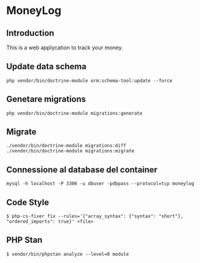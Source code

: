 # MoneyLog

## Introduction

This is a web applycation to track your money.

## Update data schema
```shell
php vendor/bin/doctrine-module orm:schema-tool:update --force
```

## Genetare migrations
```shell
php vendor/bin/doctrine-module migrations:generate
```

## Migrate
```shell
./vendor/bin/doctrine-module migrations:diff
./vendor/bin/doctrine-module migrations:migrate
```

## Connessione al database del container
```shell
mysql -h localhost -P 3306 -u dbuser -pdbpass --protocol=tcp moneylog
```

## Code Style
```shell
$ php-cs-fixer fix --rules='{"array_syntax": {"syntax": "short"}, "ordered_imports": true}' <file>
```

## PHP Stan
```shell
$ vendor/bin/phpstan analyze --level=0 module
```
